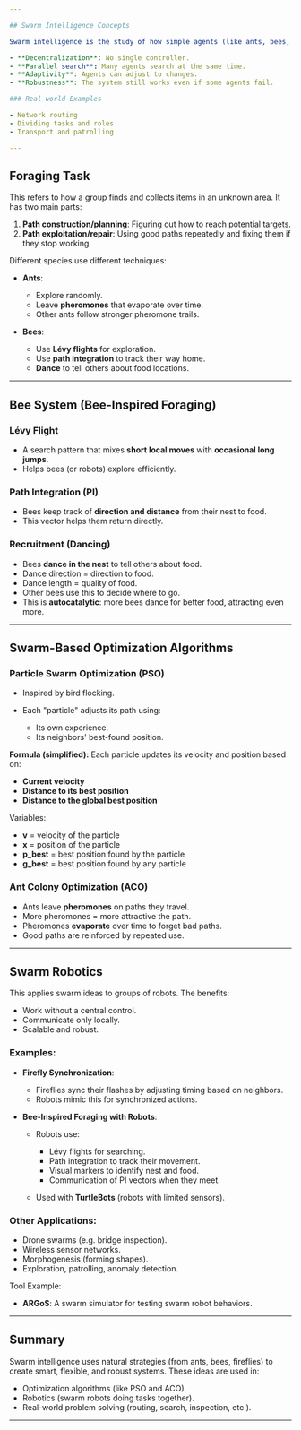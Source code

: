 ```yaml
---

## Swarm Intelligence Concepts

Swarm intelligence is the study of how simple agents (like ants, bees, robots) can work together to solve complex tasks. The key features include:

- **Decentralization**: No single controller.
- **Parallel search**: Many agents search at the same time.
- **Adaptivity**: Agents can adjust to changes.
- **Robustness**: The system still works even if some agents fail.

### Real-world Examples

- Network routing
- Dividing tasks and roles
- Transport and patrolling

---
```


## Foraging Task

This refers to how a group finds and collects items in an unknown area. It has two main parts:

1. **Path construction/planning**: Figuring out how to reach potential targets.
2. **Path exploitation/repair**: Using good paths repeatedly and fixing them if they stop working.

Different species use different techniques:

- **Ants**:

  - Explore randomly.
  - Leave **pheromones** that evaporate over time.
  - Other ants follow stronger pheromone trails.

- **Bees**:

  - Use **Lévy flights** for exploration.
  - Use **path integration** to track their way home.
  - **Dance** to tell others about food locations.

---

## Bee System (Bee-Inspired Foraging)

### Lévy Flight

- A search pattern that mixes **short local moves** with **occasional long jumps**.
- Helps bees (or robots) explore efficiently.

### Path Integration (PI)

- Bees keep track of **direction and distance** from their nest to food.
- This vector helps them return directly.

### Recruitment (Dancing)

- Bees **dance in the nest** to tell others about food.
- Dance direction = direction to food.
- Dance length = quality of food.
- Other bees use this to decide where to go.
- This is **autocatalytic**: more bees dance for better food, attracting even more.

---

## Swarm-Based Optimization Algorithms

### Particle Swarm Optimization (PSO)

- Inspired by bird flocking.
- Each "particle" adjusts its path using:

  - Its own experience.
  - Its neighbors' best-found position.

**Formula (simplified):**
Each particle updates its velocity and position based on:

- **Current velocity**
- **Distance to its best position**
- **Distance to the global best position**

Variables:

- **v** = velocity of the particle
- **x** = position of the particle
- **p_best** = best position found by the particle
- **g_best** = best position found by any particle

### Ant Colony Optimization (ACO)

- Ants leave **pheromones** on paths they travel.
- More pheromones = more attractive the path.
- Pheromones **evaporate** over time to forget bad paths.
- Good paths are reinforced by repeated use.

---

## Swarm Robotics

This applies swarm ideas to groups of robots. The benefits:

- Work without a central control.
- Communicate only locally.
- Scalable and robust.

### Examples:

- **Firefly Synchronization**:

  - Fireflies sync their flashes by adjusting timing based on neighbors.
  - Robots mimic this for synchronized actions.

- **Bee-Inspired Foraging with Robots**:

  - Robots use:

    - Lévy flights for searching.
    - Path integration to track their movement.
    - Visual markers to identify nest and food.
    - Communication of PI vectors when they meet.

  - Used with **TurtleBots** (robots with limited sensors).

### Other Applications:

- Drone swarms (e.g. bridge inspection).
- Wireless sensor networks.
- Morphogenesis (forming shapes).
- Exploration, patrolling, anomaly detection.

Tool Example:

- **ARGoS**: A swarm simulator for testing swarm robot behaviors.

---

## Summary

Swarm intelligence uses natural strategies (from ants, bees, fireflies) to create smart, flexible, and robust systems. These ideas are used in:

- Optimization algorithms (like PSO and ACO).
- Robotics (swarm robots doing tasks together).
- Real-world problem solving (routing, search, inspection, etc.).

---
